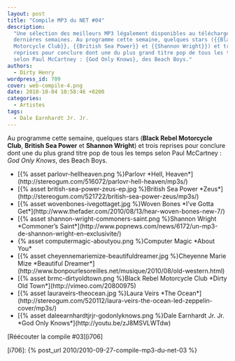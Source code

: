 ```yaml
---
layout: post
title: "Compile MP3 du NET #04"
description:
  "Une sélection des meilleurs MP3 légalement disponibles au téléchargement des
  dernières semaines. Au programme cette semaine, quelques stars ({{Black Rebel
  Motorcycle Club}}, {{British Sea Power}} et {{Shannon Wright}}) et trois
  reprises pour conclure dont une du plus grand titre pop de tous les temps
  selon Paul McCartney : {God Only Knows}, des Beach Boys."
authors:
  - Dirty Henry
wordpress_id: 709
cover: web-compile-4.png
date: 2010-10-04 10:58:46 +0200
categories:
  - Artistes
tags:
  - Dale Earnhardt Jr. Jr.
---
```


Au programme cette semaine, quelques stars (**Black Rebel Motorcycle Club**,
**British Sea Power** et **Shannon Wright**) et trois reprises pour conclure
dont une du plus grand titre pop de tous les temps selon Paul McCartney : _God
Only Knows_, des Beach Boys.

<ul class="polaroids">

<li><div class="polaroid">[{% asset parlovr-hellheaven.png %}Parlovr
*Hell, Heaven*](http://stereogum.com/516072/parlovr-hell-heaven/mp3s/)</div></li>

<li><div class="polaroid">[{% asset british-sea-power-zeus-ep.jpg %}British Sea Power
*Zeus*](http://stereogum.com/521722/british-sea-power-zeus/mp3s/)</div></li>

<li><div class="polaroid">[{% asset wovenbones-ivegottaget.jpg %}Woven Bones
*I’ve Gotta Get*](http://www.thefader.com/2010/08/13/hear-woven-bones-new-7/)</div></li>

<li><div class="polaroid">[{% asset shannon-wright-commoners-saint.png %}Shannon Wright
*Commoner’s Saint*](http://www.popnews.com/news/6172/un-mp3-de-shannon-wright-en-exclusivite/)</div></li>

<li><div class="polaroid">{% asset computermagic-aboutyou.png %}Computer Magic
*About You*</div></li>

<li><div class="polaroid">[{% asset cheyennemariemize-beautifuldreamer.jpg %}Cheyenne Marie Mize
*Beautiful Dreamer*](http://www.bonpourlesoreilles.net/musique/2010/08/old-western.html)</div></li>

<li><div class="polaroid">[{% asset brmc-dirtyoldtown.png %}Black Rebel Motorcycle Club
*Dirty Old Town*](http://vimeo.com/20800975)</div></li>

<li><div class="polaroid">[{% asset lauraveirs-theocean.jpg %}Laura Veirs
*The Ocean*](http://stereogum.com/520112/laura-veirs-the-ocean-led-zeppelin-cover/mp3s/)</div></li>

<li><div class="polaroid">[{% asset daleearnhardtjrjr-godonlyknows.png %}Dale Earnhardt Jr. Jr.
*God Only Knows*](http://youtu.be/zJ8MSVLWTdw)</div></li>

</ul>

[Réécouter la compile #03][i706]

[i706]: {% post_url 2010/2010-09-27-compile-mp3-du-net-03 %}
